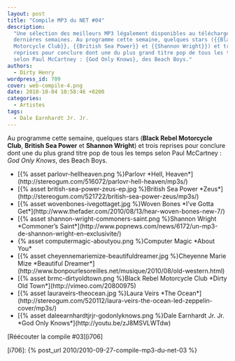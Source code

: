 ```yaml
---
layout: post
title: "Compile MP3 du NET #04"
description:
  "Une sélection des meilleurs MP3 légalement disponibles au téléchargement des
  dernières semaines. Au programme cette semaine, quelques stars ({{Black Rebel
  Motorcycle Club}}, {{British Sea Power}} et {{Shannon Wright}}) et trois
  reprises pour conclure dont une du plus grand titre pop de tous les temps
  selon Paul McCartney : {God Only Knows}, des Beach Boys."
authors:
  - Dirty Henry
wordpress_id: 709
cover: web-compile-4.png
date: 2010-10-04 10:58:46 +0200
categories:
  - Artistes
tags:
  - Dale Earnhardt Jr. Jr.
---
```


Au programme cette semaine, quelques stars (**Black Rebel Motorcycle Club**,
**British Sea Power** et **Shannon Wright**) et trois reprises pour conclure
dont une du plus grand titre pop de tous les temps selon Paul McCartney : _God
Only Knows_, des Beach Boys.

<ul class="polaroids">

<li><div class="polaroid">[{% asset parlovr-hellheaven.png %}Parlovr
*Hell, Heaven*](http://stereogum.com/516072/parlovr-hell-heaven/mp3s/)</div></li>

<li><div class="polaroid">[{% asset british-sea-power-zeus-ep.jpg %}British Sea Power
*Zeus*](http://stereogum.com/521722/british-sea-power-zeus/mp3s/)</div></li>

<li><div class="polaroid">[{% asset wovenbones-ivegottaget.jpg %}Woven Bones
*I’ve Gotta Get*](http://www.thefader.com/2010/08/13/hear-woven-bones-new-7/)</div></li>

<li><div class="polaroid">[{% asset shannon-wright-commoners-saint.png %}Shannon Wright
*Commoner’s Saint*](http://www.popnews.com/news/6172/un-mp3-de-shannon-wright-en-exclusivite/)</div></li>

<li><div class="polaroid">{% asset computermagic-aboutyou.png %}Computer Magic
*About You*</div></li>

<li><div class="polaroid">[{% asset cheyennemariemize-beautifuldreamer.jpg %}Cheyenne Marie Mize
*Beautiful Dreamer*](http://www.bonpourlesoreilles.net/musique/2010/08/old-western.html)</div></li>

<li><div class="polaroid">[{% asset brmc-dirtyoldtown.png %}Black Rebel Motorcycle Club
*Dirty Old Town*](http://vimeo.com/20800975)</div></li>

<li><div class="polaroid">[{% asset lauraveirs-theocean.jpg %}Laura Veirs
*The Ocean*](http://stereogum.com/520112/laura-veirs-the-ocean-led-zeppelin-cover/mp3s/)</div></li>

<li><div class="polaroid">[{% asset daleearnhardtjrjr-godonlyknows.png %}Dale Earnhardt Jr. Jr.
*God Only Knows*](http://youtu.be/zJ8MSVLWTdw)</div></li>

</ul>

[Réécouter la compile #03][i706]

[i706]: {% post_url 2010/2010-09-27-compile-mp3-du-net-03 %}
